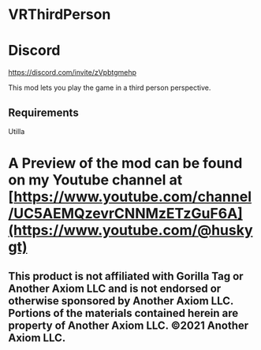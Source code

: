 # VRThirdPerson

# Discord 
https://discord.com/invite/zVpbtgmehp

This mod lets you play the game in a third person perspective.

## Requirements
Utilla

# A Preview of the mod can be found on my Youtube channel at [https://www.youtube.com/channel/UC5AEMQzevrCNNMzETzGuF6A](https://www.youtube.com/@huskygt)

## This product is not affiliated with Gorilla Tag or Another Axiom LLC and is not endorsed or otherwise sponsored by Another Axiom LLC. Portions of the materials contained herein are property of Another Axiom LLC. ©2021 Another Axiom LLC.
